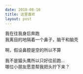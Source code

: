 ```yaml
---
date: 2018-08-10
title: 这里喜欢
layout: post
---
```


我在往我身后奔跑  
我离目的地隔着一个鼻子，脑干和脑壳

啊，假设鼻腔是空的所以不算

我不是猫头鹰所以只好往前跑…  
哪位小朋友愿意帮我把头拧下来？